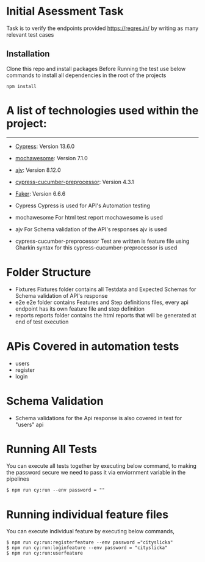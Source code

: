 # Initial Asessment Task
Task is to verify the endpoints provided https://reqres.in/ by writing as many relevant
test cases

## Installation
Clone this repo and install packages
Before Running the test use below commands to install all dependencies in the root of the projects
```
npm install
```


# A list of technologies used within the project:
***

* [Cypress](https://www.cypress.io/): Version 13.6.0
* [mochawesome](https://www.npmjs.com/package/mochawesome): Version 7.1.0
* [ajv](https://www.npmjs.com/package/ajv): Version 8.12.0
* [cypress-cucumber-preprocessor](https://www.npmjs.com/package/cypress-cucumber-preprocessor): Version 4.3.1
* [Faker](https://www.npmjs.com/package/@faker-js/faker): Version 6.6.6


* Cypress
Cypress is used for API's Automation testing
* mochawesome
For html test report mochawesome is used
* ajv
For Schema validation of the API's responses ajv is used
* cypress-cucumber-preprocessor
Test are written is feature file using Gharkin syntax for this cypress-cucumber-preprocessor is used


# Folder Structure
* Fixtures
Fixtures folder contains all Testdata and Expected Schemas for Schema validation of API's response
* e2e
e2e folder contains Features and Step definitions files, every api endpoint has its own feature file and step definition
* reports
reports folder contains the html reports that will be generated at end of test execution

# APis Covered in automation tests
* users
* register
* login


# Schema Validation
* Schema validations for the Api response is also covered in test for "users" api


# Running All Tests
You can execute all tests together by executing below command, to making the password secure we need to pass it via enviornment variable in the pipelines

```
$ npm run cy:run --env password = ""
```


# Running individual feature files
You can execute individual feature by executing below commands,

```
$ npm run cy:run:registerfeature --env password ="cityslicka"
$ npm run cy:run:loginfeature --env password = "cityslicka"
$ npm run cy:run:userfeature
```


